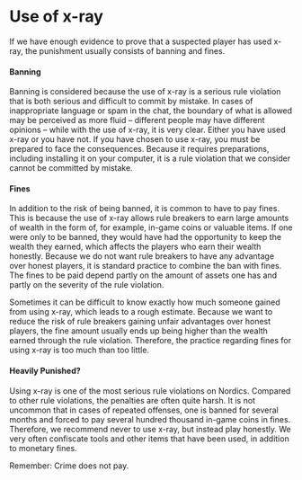 # Use of x-ray

If we have enough evidence to prove that a suspected player has used x-ray, the punishment usually consists of banning and fines.

#### Banning&#x20;

Banning is considered because the use of x-ray is a serious rule violation that is both serious and difficult to commit by mistake. In cases of inappropriate language or spam in the chat, the boundary of what is allowed may be perceived as more fluid – different people may have different opinions – while with the use of x-ray, it is very clear. Either you have used x-ray or you have not. If you have chosen to use x-ray, you must be prepared to face the consequences. Because it requires preparations, including installing it on your computer, it is a rule violation that we consider cannot be committed by mistake.

#### Fines

&#x20;In addition to the risk of being banned, it is common to have to pay fines. This is because the use of x-ray allows rule breakers to earn large amounts of wealth in the form of, for example, in-game coins or valuable items. If one were only to be banned, they would have had the opportunity to keep the wealth they earned, which affects the players who earn their wealth honestly. Because we do not want rule breakers to have any advantage over honest players, it is standard practice to combine the ban with fines. The fines to be paid depend partly on the amount of assets one has and partly on the severity of the rule violation.

Sometimes it can be difficult to know exactly how much someone gained from using x-ray, which leads to a rough estimate. Because we want to reduce the risk of rule breakers gaining unfair advantages over honest players, the fine amount usually ends up being higher than the wealth earned through the rule violation. Therefore, the practice regarding fines for using x-ray is too much than too little.

#### Heavily Punished?&#x20;

Using x-ray is one of the most serious rule violations on Nordics. Compared to other rule violations, the penalties are often quite harsh. It is not uncommon that in cases of repeated offenses, one is banned for several months and forced to pay several hundred thousand in-game coins in fines. Therefore, we recommend never to use x-ray, but instead play honestly. We very often confiscate tools and other items that have been used, in addition to monetary fines.

Remember: Crime does not pay.

